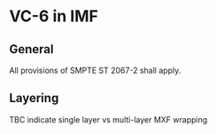 # VC-6 in IMF

## General

All provisions of SMPTE ST 2067-2 shall apply.

## Layering

TBC indicate single layer vs multi-layer MXF wrapping
